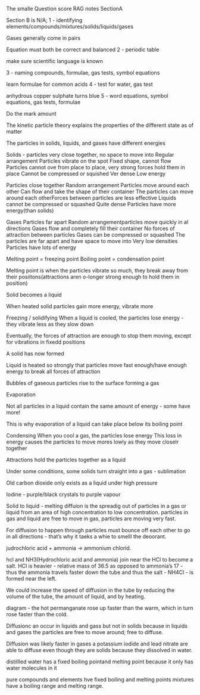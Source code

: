 The smalle
Question
score
RAG
notes
SectionA






Section B is N/A; 1 - identifying elements/compounds/mixtures/solids/liquids/gases 




Gases generally come in pairs

Equation must both be correct and balanced
2 - periodic table




make sure scientific language is known


3 - naming compounds, formulae, gas tests, symbol equations




learn formulae for common acids
4 - test for water, gas test




anhydrous copper sulphate turns blue
5 - word equations, symbol equations, gas tests, formulae
















Do the mark amount



The kinetic particle theory explains the properties of the different state as of matter

The particles in solids, liquids, and gases have different energies

Solids - particles very close together, no space to move into
Regular arrangement
Particles vibrate on the spot
Fixed shape, cannot flow
Particles cannot ove from place to place, very strong forces hold them in place
Cannot be compressed or squished
Ver dense
Low energy

Particles close together
Random arrangement
Particles move around each other
Can flow and take the shape of their container
The particles can move around each otherForces between particles are less effective
Liquids cannot be compressed or squashed
Quite dense
Particles have more energy(than solids)

Gases
Particles far apart
Random arrangementparticles move quickly in al directions
Gases flow and completely fill their container
No forces of attraction between particles
Gases can be compressed or squashed
The particles are far apart and have space to move into
Very low densities
Particles have lots of energy


Melting point = freezing point
Boiling point = condensation point

Melting point is when the particles vibrate so much, they break away from their posiitons(attractions aren o-longer strong enough to hold them in position)

Solid becomes a liquid

When heated solid particles gain more energy, vibrate more



Freezing / solidifying
When a liquid is cooled, the particles lose energy - they vibrate less as they slow down

Eventually, the forces of attraction are enough to stop them moving, except for vibrations in fixedd positions

A solid has now formed

Liquid is heated so strongly that particles move fast enough/have enough energy to break all forces of attraction

Bubbles of gaseous particles rise to the surface forming a gas


Evaporation

Not all particles in a liquid contain the same amount of energy - some have more!

This is why evaporation of a liquid can take place below its boiling point

Condensing
When you cool a gas, the particles lose energy
This loss in energy causes the particles to move mores lowly as they move closelr together

Attractions hold the particles together as a liquid

Under some conditions, some solids turn straight into a gas - sublimation

Old carbon dioxide only exists as a liquid under high pressure

Iodine - purple/black crystals to purple vapour 



Solid to liquid - melting
diffuion is the spreadig out of particles in a gas or liquid from an area of high concentration to low concentration. 
particles in gas and liquid are free to move
in gas, particles are moving very fast.

For diffusion to happen through particles must bounce off each other to go in all directions - that’s why it taeks a whie to smelll the deoorant.

judrochloric acid + ammonia ->  ammonium chlorid.


hcl and NH3(Hydrochloric acid and ammonia) join near the HCl to become a salt. HCl is heavier - relative mass of 36.5 as opposed to ammonia’s 17 - thus the ammonia travels faster down the tube and thus the salt - NH4Cl - is formed near the left.

We could increase the speed of diffusion in the tube by reducing the volume of the tube, the amount of liquid, and by heating.



diagram - the hot permanganate rose up faster than the warm, which in turn rose faster than the cold.

Diffusionc an occur in liquids and gass but not in solids because in liquids and gases the particles are free to move around; free to diffuse.

Diffusion was likely faster in gases a
potassium iodide and lead nitrate are able to diffuse even though they are solids because they dissolved in water.


distillled water has a fixed boiling pointand melting point because it only has water molecules in it

pure compounds and elements hve fixed boiling and melting points
mixtures have a boiling range and melting range.


